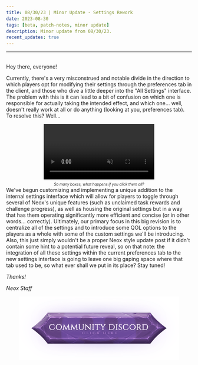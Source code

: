 ```yaml
---
title: 08/30/23 | Minor Update - Settings Rework
date: 2023-08-30
tags: [beta, patch-notes, minor update]
description: Minor update from 08/30/23.
recent_updates: true
---
```


***
<br>
Hey there, everyone!

Currently, there's a very misconstrued and notable divide in the direction to which players opt for modifying their settings through the preferences tab in the client, and those who dive a little deeper into the "All Settings" interface. The problem with this is it can lead to a bit of confusion on which one is responsible for actually taking the intended effect, and which one... well, doesn't really work at all or do anything (looking at you, preferences tab). To resolve this? Well...
<div class="spacer-medium"></div>
<center><video autoplay loop muted><source src="/assets/img/updates/083023/settings2.mp4" type="video/mp4"></video><br>
<em><font size="1">So many boxes, what happens if you click them all?</font></em></center>
<div class="spacer-medium"></div>
We've begun customizing and implementing a unique addition to the internal settings interface which will allow for players to toggle through several of Neox's unique features (such as unclaimed task rewards and challenge progress), as well as housing the original settings but in a way that has them operating significantly more efficient and concise (or in other words... correctly). Ultimately, our primary focus in this big revision is to centralize all of the settings and to introduce some QOL options to the players as a whole with some of the custom settings we'll be introducing. Also, this just simply wouldn't be a proper Neox style update post if it didn't contain some hint to a potential future reveal, so on that note: the integration of all these settings within the current preferences tab to the new settings interface is going to leave one big gaping space where that tab used to be, so what ever shall we put in its place? Stay tuned!

<em>Thanks!

<em>Neox Staff<br>

<div class="spacer-medium"></div>
<center><a href="https://discord.com/invite/neoxps"><img src="/assets/img/JoinDiscord.png"></a></center>